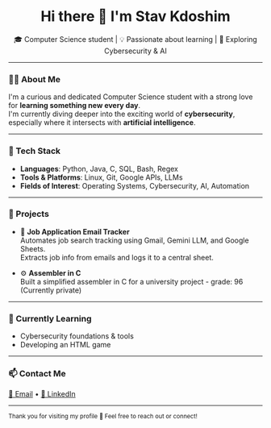 <h1 align="center">Hi there 👋 I'm Stav Kdoshim</h1>

<p align="center">
🎓 Computer Science student | 💡 Passionate about learning | 🔐 Exploring Cybersecurity & AI
</p>

---

### 👩‍💻 About Me

I'm a curious and dedicated Computer Science student with a strong love for **learning something new every day**.  
I'm currently diving deeper into the exciting world of **cybersecurity**, especially where it intersects with **artificial intelligence**.

---

### 🧰 Tech Stack

- **Languages**: Python, Java, C, SQL, Bash, Regex  
- **Tools & Platforms**: Linux, Git, Google APIs, LLMs  
- **Fields of Interest**: Operating Systems, Cybersecurity, AI, Automation

---

### 🚀 Projects

- 📨 **Job Application Email Tracker**  
  Automates job search tracking using Gmail, Gemini LLM, and Google Sheets.  
  Extracts job info from emails and logs it to a central sheet.

- ⚙️ **Assembler in C**  
  Built a simplified assembler in C for a university project - grade: 96
  (Currently private)

---

### 🌱 Currently Learning
- Cybersecurity foundations & tools
- Developing an HTML game

---

### 📫 Contact Me

[📧 Email](mailto:stavkd04@gmail.com) • [💼 LinkedIn](https://www.linkedin.com/in/stav-kdoshim/)

---

<sub>Thank you for visiting my profile 🙌 Feel free to reach out or connect!</sub>
